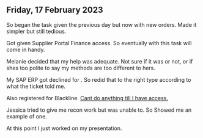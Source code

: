 ## Friday, 17 February 2023

So began the task given the previous day but now with new orders. Made it simpler but still tedious.

Got given Supplier Portal Finance access. So eventually with this task will come in handy.

Melanie decided that my help was adequate. Not sure if it was or not, or if shes too polite to say my methods are too different to hers.

My SAP ERP got declined for [](../../Limitations/Unintuitive.md#User%20Menus%7Cbeing%20the%20wrong%20type). So redid that to the right type according to what the ticket told me.

Also registered for Blackline. [Cant do anything till I have access.](../../Limitations/Efficiency.md)

Jessica tried to give me recon work but was unable to. So Showed me an example of one.

At this point I just worked on my presentation.